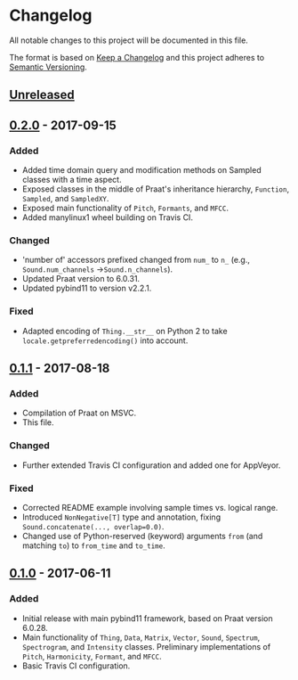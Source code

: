 # Changelog
All notable changes to this project will be documented in this file.

The format is based on [Keep a Changelog](http://keepachangelog.com/en/1.0.0/) and this project adheres to [Semantic Versioning](http://semver.org/spec/v2.0.0.html).

## [Unreleased]

## [0.2.0] - 2017-09-15
### Added
- Added time domain query and modification methods on Sampled classes with a time aspect.
- Exposed classes in the middle of Praat's inheritance hierarchy, `Function`, `Sampled`, and `SampledXY`.
- Exposed main functionality of `Pitch`, `Formants`, and `MFCC`.
- Added manylinux1 wheel building on Travis CI.
### Changed
- 'number of' accessors prefixed changed from `num_` to `n_` (e.g., `Sound.num_channels` ->`Sound.n_channels`).
- Updated Praat version to 6.0.31.
- Updated pybind11 to version v2.2.1.
### Fixed
- Adapted encoding of `Thing.__str__` on Python 2 to take `locale.getpreferredencoding()` into account.

## [0.1.1] - 2017-08-18
### Added
- Compilation of Praat on MSVC.
- This file.
### Changed
- Further extended Travis CI configuration and added one for AppVeyor.
### Fixed
- Corrected README example involving sample times vs. logical range.
- Introduced `NonNegative[T]` type and annotation, fixing `Sound.concatenate(..., overlap=0.0)`.
- Changed use of Python-reserved (keyword) arguments `from` (and matching `to`) to `from_time` and `to_time`.

## [0.1.0] - 2017-06-11
### Added
- Initial release with main pybind11 framework, based on Praat version 6.0.28.
- Main functionality of `Thing`, `Data`, `Matrix`, `Vector`, `Sound`, `Spectrum`, `Spectrogram`, and `Intensity` classes. Preliminary implementations of `Pitch`, `Harmonicity`, `Formant`, and `MFCC`.
- Basic Travis CI configuration.

[Unreleased]: https://github.com/YannickJadoul/Parselmouth/compare/v0.2.0...HEAD
[0.2.0]: https://github.com/YannickJadoul/Parselmouth/compare/v0.1.1...v0.2.0
[0.1.1]: https://github.com/YannickJadoul/Parselmouth/compare/v0.1.0...v0.1.1
[0.1.0]: https://github.com/YannickJadoul/Parselmouth/compare/e363540...v0.1.0
